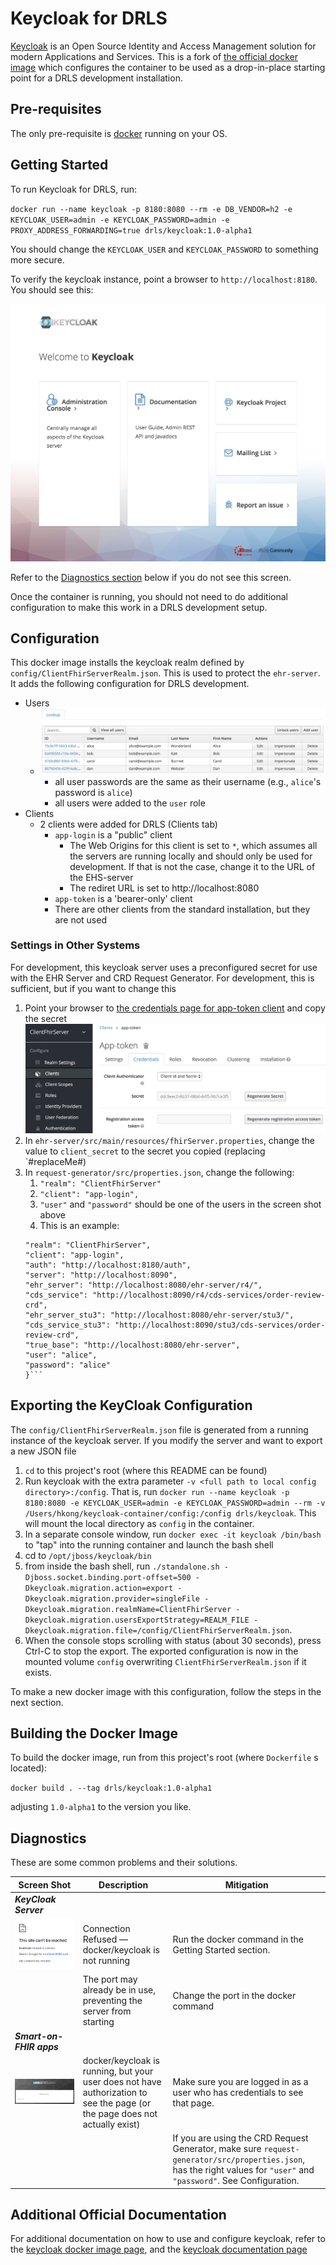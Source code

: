 # Keycloak for DRLS

[Keycloak](https://www.keycloak.org/index.html) is an Open Source Identity and Access Management solution for modern Applications and Services. This is a fork of [the official docker image](https://hub.docker.com/r/jboss/keycloak) which configures the container to be used as a drop-in-place starting point for a DRLS development installation.

## Pre-requisites

The only pre-requisite is [docker](https://www.docker.com/) running on your OS.

## Getting Started

To run Keycloak for DRLS, run:

`docker run --name keycloak -p 8180:8080 --rm -e DB_VENDOR=h2 -e KEYCLOAK_USER=admin -e KEYCLOAK_PASSWORD=admin -e PROXY_ADDRESS_FORWARDING=true drls/keycloak:1.0-alpha1`

You should change the `KEYCLOAK_USER` and `KEYCLOAK_PASSWORD` to something more secure.

To verify the keycloak instance, point a browser to `http://localhost:8180`. You should see this:

![keycloak main page](graphics/keycloak_main_page.png "Keycloak Main Page")

Refer to the [Diagnostics section](#Diagnostics) below if you do not see this screen.

Once the container is running, you should not need to do additional configuration to make this work in a DRLS development setup.

## Configuration

This docker image installs the keycloak realm defined by `config/ClientFhirServerRealm.json`. This is used to protect the `ehr-server`. It adds the following configuration for DRLS development.

- Users
  - ![keycloak user listing](graphics/users_list.png "Keycloak User Listing")
    - all user passwords are the same as their username (e.g., `alice`'s password is `alice`)
    - all users were added to the `user` role
- Clients
  - 2 clients were added for DRLS (Clients tab)
    - `app-login` is a "public" client
      - The Web Origins for this client is set to `*`, which assumes all the servers are running locally and should only be used for development. If that is not the case, change it to the URL of the EHS-server
      - The rediret URL is set to http://localhost:8080
    - `app-token` is a 'bearer-only' client
    - There are other clients from the standard installation, but they are not used

### Settings in Other Systems

For development, this keycloak server uses a preconfigured secret for use with the EHR Server and CRD Request Generator. For development, this is sufficient, but if you want to change this

1. Point your browser to [the credentials page for app-token client](http://localhost:8180/auth/admin/master/console/#/realms/ClientFhirServer/clients/11c7d028-8a86-4ea0-8f51-9ac00954ecbd/credentials) and copy the secret ![app-token secret](graphics/app_token_secret.png "App-token Secret")
2. In `ehr-server/src/main/resources/fhirServer.properties`, change the value to `client_secret` to the secret you copied (replacing `#replaceMe#)
3. In `request-generator/src/properties.json`, change the following:
   1. `"realm": "ClientFhirServer"`
   2. `"client": "app-login",`
   3. `"user"` and `"password"` should be one of the users in the screen shot above
   4. This is an example:
   ````{
   "realm": "ClientFhirServer",
   "client": "app-login",
   "auth": "http://localhost:8180/auth",
   "server": "http://localhost:8090",
   "ehr_server": "http://localhost:8080/ehr-server/r4/",
   "cds_service": "http://localhost:8090/r4/cds-services/order-review-crd",
   "ehr_server_stu3": "http://localhost:8080/ehr-server/stu3/",
   "cds_service_stu3": "http://localhost:8090/stu3/cds-services/order-review-crd",
   "true_base": "http://localhost:8080/ehr-server",
   "user": "alice",
   "password": "alice"
   }```
   ````

## Exporting the KeyCloak Configuration

The `config/ClientFhirServerRealm.json` file is generated from a running instance of the keycloak server. If you modify the server and want to export a new JSON file

1. `cd` to this project's root (where this README can be found)
2. Run keycloak with the extra parameter `-v <full path to local config directory>:/config`. That is, run `docker run --name keycloak -p 8180:8080 -e KEYCLOAK_USER=admin -e KEYCLOAK_PASSWORD=admin --rm -v /Users/hkong/keycloak-container/config:/config drls/keycloak`. This will mount the local directory as `config` in the container.
3. In a separate console window, run `docker exec -it keycloak /bin/bash` to "tap" into the running container and launch the bash shell
4. cd to `/opt/jboss/keycloak/bin`
5. from inside the bash shell, run `./standalone.sh -Djboss.socket.binding.port-offset=500 -Dkeycloak.migration.action=export -Dkeycloak.migration.provider=singleFile -Dkeycloak.migration.realmName=ClientFhirServer -Dkeycloak.migration.usersExportStrategy=REALM_FILE -Dkeycloak.migration.file=/config/ClientFhirServerRealm.json`.
6. When the console stops scrolling with status (about 30 seconds), press Ctrl-C to stop the export. The exported configuration is now in the mounted volume `config` overwriting `ClientFhirServerRealm.json` if it exists.

To make a new docker image with this configuration, follow the steps in the next section.

## Building the Docker Image

To build the docker image, run from this project's root (where `Dockerfile` s located):

`docker build . --tag drls/keycloak:1.0-alpha1`

adjusting `1.0-alpha1` to the version you like.

## Diagnostics

These are some common problems and their solutions.

| Screen Shot                                                                                         | Description                                                                                                                 | Mitigation                                                                                                                                                            |
| --------------------------------------------------------------------------------------------------- | --------------------------------------------------------------------------------------------------------------------------- | --------------------------------------------------------------------------------------------------------------------------------------------------------------------- |
| **_KeyCloak Server_**                                                                               |                                                                                                                             |                                                                                                                                                                       |
| ![keycloak connection refused](graphics/keycloak_conn_refused.png "Keycloak Connection Refused")    | Connection Refused — docker/keycloak is not running                                                                         | Run the docker command in the Getting Started section.                                                                                                                |
|                                                                                                     | The port may already be in use, preventing the server from starting                                                         | Change the port in the docker command                                                                                                                                 |
| **_Smart-on-FHIR apps_**                                                                            |                                                                                                                             |                                                                                                                                                                       |
| ![keycloak connection refused](graphics/keycloak_bad_config_page.png "Keycloak Connection Refused") | docker/keycloak is running, but your user does not have authorization to see the page (or the page does not actually exist) | Make sure you are logged in as a user who has credentials to see that page.                                                                                           |
|                                                                                                     |                                                                                                                             | If you are using the CRD Request Generator, make sure `request-generator/src/properties.json`, has the right values for `"user"` and `"password"`. See Configuration. |

## Additional Official Documentation

For additional documentation on how to use and configure keycloak, refer to the [keycloak docker image page](https://hub.docker.com/r/jboss/keycloak), and the [keycloak documentation page](https://www.keycloak.org/documentation.html)
